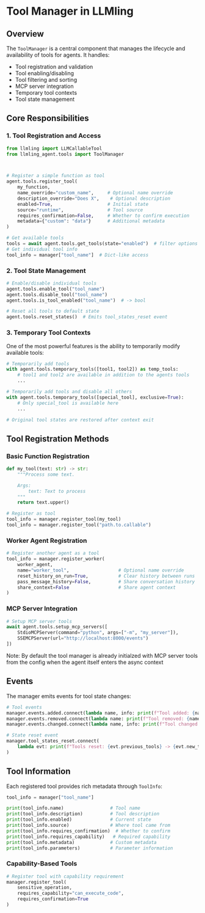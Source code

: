 # Tool Manager in LLMling

## Overview

The `ToolManager` is a central component that manages the lifecycle and availability of tools for agents. It handles:
- Tool registration and validation
- Tool enabling/disabling
- Tool filtering and sorting
- MCP server integration
- Temporary tool contexts
- Tool state management

## Core Responsibilities

### 1. Tool Registration and Access

```python
from llmling import LLMCallableTool
from llmling_agent.tools import ToolManager



# Register a simple function as tool
agent.tools.register_tool(
    my_function,
    name_override="custom_name",     # Optional name override
    description_override="Does X",    # Optional description
    enabled=True,                    # Initial state
    source="runtime",                # Tool source
    requires_confirmation=False,     # Whether to confirm execution
    metadata={"custom": "data"}      # Additional metadata
)

# Get available tools
tools = await agent.tools.get_tools(state="enabled")  # filter options
# Get individual tool info
tool_info = manager["tool_name"]  # Dict-like access
```


### 2. Tool State Management

```python
# Enable/disable individual tools
agent.tools.enable_tool("tool_name")
agent.tools.disable_tool("tool_name")
agent.tools.is_tool_enabled("tool_name")  # -> bool

# Reset all tools to default state
agent.tools.reset_states()  # Emits tool_states_reset event
```

### 3. Temporary Tool Contexts

One of the most powerful features is the ability to temporarily modify available tools:

```python
# Temporarily add tools
with agent.tools.temporary_tools([tool1, tool2]) as temp_tools:
    # tool1 and tool2 are available in addition to the agents tools
    ...

# Temporarily add tools and disable all others
with agent.tools.temporary_tools([special_tool], exclusive=True):
    # Only special_tool is available here
    ...

# Original tool states are restored after context exit
```

## Tool Registration Methods

### Basic Function Registration

```python
def my_tool(text: str) -> str:
    """Process some text.

    Args:
        text: Text to process
    """
    return text.upper()

# Register as tool
tool_info = manager.register_tool(my_tool)
tool_info = manager.register_tool("path.to.callable")
```

### Worker Agent Registration

```python
# Register another agent as a tool
tool_info = manager.register_worker(
    worker_agent,
    name="worker_tool",                  # Optional name override
    reset_history_on_run=True,           # Clear history between runs
    pass_message_history=False,          # Share conversation history
    share_context=False                  # Share agent context
)
```

### MCP Server Integration

```python
# Setup MCP server tools
await agent.tools.setup_mcp_servers([
    StdioMCPServer(command="python", args=["-m", "my_server"]),
    SSEMCPServer(url="http://localhost:8000/events")
])
```
Note: By default the tool manager is already initialzed with MCP server tools from the config when the agent itself enters the async context


## Events

The manager emits events for tool state changes:

```python
# Tool events
manager.events.added.connect(lambda name, info: print(f"Tool added: {name}"))
manager.events.removed.connect(lambda name: print(f"Tool removed: {name}"))
manager.events.changed.connect(lambda name, info: print(f"Tool changed: {name}"))

# State reset event
manager.tool_states_reset.connect(
    lambda evt: print(f"Tools reset: {evt.previous_tools} -> {evt.new_tools}")
)
```

## Tool Information

Each registered tool provides rich metadata through `ToolInfo`:

```python
tool_info = manager["tool_name"]

print(tool_info.name)                 # Tool name
print(tool_info.description)          # Tool description
print(tool_info.enabled)              # Current state
print(tool_info.source)               # Where tool came from
print(tool_info.requires_confirmation)  # Whether to confirm
print(tool_info.requires_capability)   # Required capability
print(tool_info.metadata)             # Custom metadata
print(tool_info.parameters)           # Parameter information
```


### Capability-Based Tools

```python
# Register tool with capability requirement
manager.register_tool(
    sensitive_operation,
    requires_capability="can_execute_code",
    requires_confirmation=True
)
```
